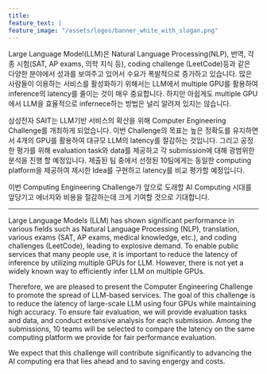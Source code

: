 ```yaml
---
title:
feature_text: |
feature_image: "/assets/logos/banner_white_with_slogan.png"
---
```


Large Language Model(LLM)은 Natural Language Processing(NLP), 번역, 각종 시험(SAT, AP exams, 의학 지식 등), coding challenge (LeetCode)등과 같은 다양한 분야에서 성과를 보여주고 있어서 수요가 폭발적으로 증가하고 있습니다. 많은 사람들이 이용하는 서비스를 활성화하기 위해서는 LLM에서 multiple GPU를 활용하여 inference의 latency를 줄이는 것이 매우 중요합니다. 하지만 아쉽게도 multiple GPU에서 LLM을 효율적으로 infernece하는 방법은 널리 알려져 있지는 않습니다.

삼성전자 SAIT는 LLM기반 서비스의 확산을 위해 Computer Engineering Challenge를 개최하게 되었습니다. 이번 Challenge의 목표는 높은 정확도를 유지하면서 4개의 GPU를 활용하여 대규모 LLM의 latency를 절감하는 것입니다. 그리고 공정한 평가를 위해 evaluation task와 data를 제공하고 각 submission에 대해 광범위한 분석을 진행 할 예정입니다. 제출된 팀 중에서 선정된 10팀에게는 동일한 computing platform을 제공하여 제시한 Idea를 구현하고 latency를 비교 평가할 예정입니다.

이번 Computing Engineering Challenge가 앞으로 도래할 AI Computing 시대를 앞당기고 에너지와 비용을 절감하는데 크게 기여할 것으로 기대합니다.
<hr />
Large Language Models (LLM) has shown significant performance in various fields such as Natural Language Processing (NLP), translation, various exams (SAT, AP exams, medical knowledge, etc.), and coding challenges (LeetCode), leading to explosive demand. To enable public services that many people use, it is important to reduce the latency of inference by utilizing multiple GPUs for LLM. However, there is not yet a widely known way to efficiently infer LLM on multiple GPUs.

Therefore, we are pleased to present the Computer Engineering Challenge to promote the spread of LLM-based services. The goal of this challenge is to reduce the latency of large-scale LLM using four GPUs while maintaining high accuracy. To ensure fair evaluation, we will provide evaluation tasks and data, and conduct extensive analysis for each submission. Among the submissions, 10 teams will be selected to compare the latency on the same computing platform we provide for fair performance evaluation.

We expect that this challenge will contribute significantly to advancing the AI computing era that lies ahead and to saving engergy and costs.
